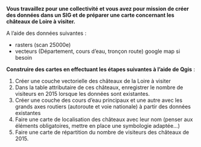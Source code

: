 **Vous travaillez pour une collectivité et vous avez pour mission de créer des données dans un SIG et de 
préparer une carte concernant les châteaux de Loire à visiter.**

A l’aide des données suivantes :
- rasters (scan 25000e)  
- vecteurs (Département, cours d’eau, tronçon route) 
google map si besoin 

**Construire des cartes en effectuant les étapes suivantes à l’aide de 
Qgis** : 

1. Créer une couche vectorielle des châteaux de la Loire à visiter 
2. Dans la table attributaire de ces châteaux, enregistrer le nombre de visiteurs en 2015 
lorsque les données sont existantes. 
3. Créer une couche des cours d’eau principaux et une autre avec les grands axes routiers 
(autoroute et voie nationale) à partir des données existantes 
4. Faire une carte de localisation des châteaux avec leur nom (penser aux éléments 
obligatoires, mettre en place une symbologie adaptée…) 
5. Faire une carte de répartition du nombre de visiteurs des châteaux de 2015. 
